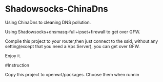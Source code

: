 # Shadowsocks-ChinaDns

Using ChinaDns to cleaning DNS pollution. 

Using Shadowsocks+dnsmasq-full+ipset+firewall to get over GFW. 

Compile this project to your router,then just connect to the ssid, without any setting(except that you need a Vps Server), you can get over GFW.

Enjoy it.

#Instruction

Copy this project to openwrt/packages.
Choose them when runnin

